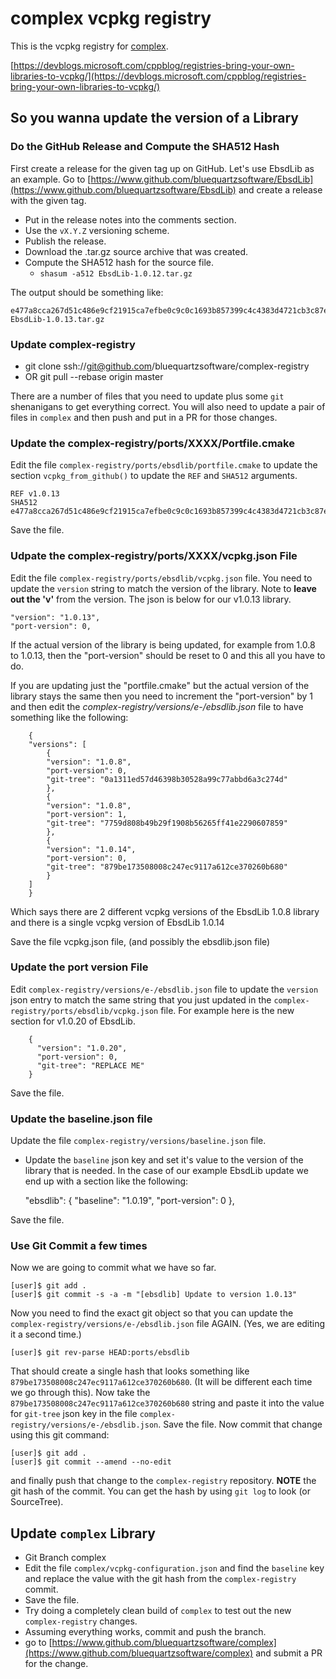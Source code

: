 # complex vcpkg registry #

This is the vcpkg registry for [complex](https://github.com/BlueQuartzSoftware/complex).

[https://devblogs.microsoft.com/cppblog/registries-bring-your-own-libraries-to-vcpkg/](https://devblogs.microsoft.com/cppblog/registries-bring-your-own-libraries-to-vcpkg/)

## So you wanna update the version of a Library ##

### Do the GitHub Release and Compute the SHA512 Hash ###
First create a release for the given tag up on GitHub. Let's use EbsdLib as an example. Go to [https://www.github.com/bluequartzsoftware/EbsdLib](https://www.github.com/bluequartzsoftware/EbsdLib) and create a release with the given tag. 

+ Put in the release notes into the comments section. 
+ Use the `vX.Y.Z` versioning scheme.
+ Publish the release.
+ Download the .tar.gz source archive that was created.
+ Compute the SHA512 hash for the source file.
  + `shasum -a512 EbsdLib-1.0.12.tar.gz`

The output should be something like:

    e477a8cca267d51c486e9cf21915ca7efbe0c9c0c1693b857399c4c4383d4721cb3c87ed6d82a3eccf97585aac199aa51dc8df0e74bdd5a8774a40740ea2b485  EbsdLib-1.0.13.tar.gz


### Update complex-registry ###

* git clone ssh://git@github.com/bluequartzsoftware/complex-registry
* OR git pull --rebase origin master

There are a number of files that you need to update plus some `git` shenanigans to get everything correct. You will also need to update a pair of files in `complex` and then push and put in a PR for those changes.

### Update the complex-registry/ports/XXXX/Portfile.cmake ###

Edit the file `complex-registry/ports/ebsdlib/portfile.cmake` to update the section `vcpkg_from_github()` to update the `REF` and `SHA512` arguments.

    REF v1.0.13
    SHA512 e477a8cca267d51c486e9cf21915ca7efbe0c9c0c1693b857399c4c4383d4721cb3c87ed6d82a3eccf97585aac199aa51dc8df0e74bdd5a8774a40740ea2b485

Save the file.

### Udpate the complex-registry/ports/XXXX/vcpkg.json File ###

Edit the file `complex-registry/ports/ebsdlib/vcpkg.json` file. You need to update the `version` string to match the version of the library. Note to **leave out the 'v'** from the version. The json is below for our v1.0.13 library.

    "version": "1.0.13",
    "port-version": 0,

If the actual version of the library is being updated, for example from 1.0.8 to 1.0.13, then the "port-version" should be reset to 0 and this all you have to do.

If you are updating just the "portfile.cmake" but the actual version of the library stays the same then you need to increment the "port-version" by 1 and then edit the *complex-registry/versions/e-/ebsdlib.json* file to have something like the following:

        {
        "versions": [
            {
            "version": "1.0.8",
            "port-version": 0,
            "git-tree": "0a1311ed57d46398b30528a99c77abbd6a3c274d"
            },
            {
            "version": "1.0.8",
            "port-version": 1,
            "git-tree": "7759d808b49b29f1908b56265ff41e2290607859"
            },
            {
            "version": "1.0.14",
            "port-version": 0,
            "git-tree": "879be173508008c247ec9117a612ce370260b680"
            }
        ]
        }

Which says there are 2 different vcpkg versions of the EbsdLib 1.0.8 library and there is a single vcpkg version of EbsdLib 1.0.14

Save the file vcpkg.json file, (and possibly the ebsdlib.json file)

### Update the port version File ###

Edit `complex-registry/versions/e-/ebsdlib.json` file to update the `version` json entry to match the same string that you just updated in the `complex-registry/ports/ebsdlib/vcpkg.json` file. For example here is the new section for v1.0.20 of EbsdLib.

```
    {
      "version": "1.0.20",
      "port-version": 0,
      "git-tree": "REPLACE ME"
    }
```

Save the file.

### Update the baseline.json file ###

Update the file `complex-registry/versions/baseline.json` file.

* Update the `baseline` json key and set it's value to the version of the library that is needed. In the case of our example EbsdLib update we end up with a section like the following:

    "ebsdlib": {
      "baseline": "1.0.19",
      "port-version": 0
    },

Save the file.

### Use Git Commit a few times ###

Now we are going to commit what we have so far.

    [user]$ git add .
    [user]$ git commit -s -a -m "[ebsdlib] Update to version 1.0.13"

Now you need to find the exact git object so that you can update the `complex-registry/versions/e-/ebsdlib.json` file AGAIN. (Yes, we are editing it a second time.)

    [user]$ git rev-parse HEAD:ports/ebsdlib

That should create a single hash that looks something like `879be173508008c247ec9117a612ce370260b680`. (It will be different each time we go through this). Now take the `879be173508008c247ec9117a612ce370260b680` string and paste it into the value for `git-tree` json key in the file `complex-registry/versions/e-/ebsdlib.json`. Save the file. Now commit that change using this git command:

    [user]$ git add .
    [user]$ git commit --amend --no-edit

and finally push that change to the `complex-registry` repository. **NOTE** the git hash of the commit. You can get the hash by using `git log` to look (or SourceTree).

## Update `complex` Library ##

* Git Branch complex
* Edit the file `complex/vcpkg-configuration.json` and find the `baseline` key and replace the value with the git hash from the `complex-registry` commit.
* Save the file.
* Try doing a completely clean build of `complex` to test out the new `complex-registry` changes.
* Assuming everything works, commit and push the branch.
* go to [https://www.github.com/bluequartzsoftware/complex](https://www.github.com/bluequartzsoftware/complex) and submit a PR for the change.